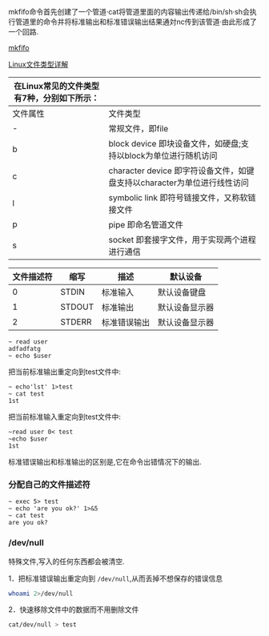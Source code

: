 mkfifo命令首先创建了一个管道·cat将管道里面的内容输出传递给/bin/sh·sh会执行管道里的命令并将标准输出和标准错误输出结果通対nc传到该管道·由此形成了一个回路.

[mkfifo](http://cnblogs.com/old-path-white-cloud/p/11685558.html)

[Linux文件类型详解](https://www.cnblogs.com/surpassme/p/9344738.html)

| 在Linux常见的文件类型有7种，分别如下所示： |                                                              |
| ------------------------------------------ | ------------------------------------------------------------ |
| 文件属性                                   | 文件类型                                                     |
| -                                          | 常规文件，即file                                             |
| b                                          | block device 即块设备文件，如硬盘;支持以block为单位进行随机访问 |
| c                                          | character device 即字符设备文件，如键盘支持以character为单位进行线性访问 |
| l                                          | symbolic link 即符号链接文件，又称软链接文件                 |
| p                                          | pipe 即命名管道文件                                          |
| s                                          | socket 即套接字文件，用于实现两个进程进行通信                |


| 文件描述符 | 缩写   | 描述         | 默认设备       |
| ---------- | ------ | ------------ | -------------- |
| 0          | STDIN  | 标准输入     | 默认设备键盘   |
| 1          | STDOUT | 标准输出     | 默认设备显示器 |
| 2          | STDERR | 标准错误输出 | 默认设备显示器 |

```
~ read user
adfadfatg
~ echo $user
```

把当前标准输出重定向到test文件中:
```
~ echo'lst' 1>test
~ cat test
1st
```
把当前标准输入重定向到test文件中:
```
~read user 0< test
~echo $user
1st
```
标准错误输出和标准输出的区别是,它在命令出错情况下的输出.
### 分配自己的文件描述符
```
~ exec 5> test
~ echo 'are you ok?' 1>&5
~ cat test
are you ok?
```
### /dev/null
特殊文件,写入的任何东西都会被清空.

1．把标准错误输出重定向到 `/dev/null`,从而丢掉不想保存的错误信息

```bash
whoami 2>/dev/null
```

2．快速移除文件中的数据而不用删除文件
```bash
cat/dev/null > test
```